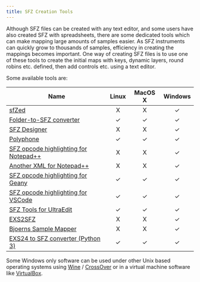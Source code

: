 ```yaml
---
title: SFZ Creation Tools
---
```

Although SFZ files can be created with any text editor, and some users have also
created SFZ with spreadsheets, there are some dedicated tools which can make
mapping large amounts of samples easier. As SFZ instruments can quickly grow to
thousands of samples, efficiency in creating the mappings becomes important.
One way of creating SFZ files is to use one of these tools to create the initial
maps with keys, dynamic layers, round robins etc. defined,
then add controls etc. using a text editor.

Some available tools are:

| Name                                                                                              | Linux | MacOS X | Windows |
| ---                                                                                               | :---: |  :---:  |  :---:  |
| [sfZed](http://audio.clockbeat.com/sfZed.html)                                                    |   X   |    X    |    ✓    |
| [Folder-to-SFZ converter](http://vis.versilstudios.net/sfzconverter.html)                         |   ✓   |    ✓    |    ✓    |
| [SFZ Designer](http://mildon.me/sfzdesigner)                                                      |   X   |    X    |    ✓    |
| [Polyphone](https://www.polyphone-soundfonts.com/en/)                                             |   ✓   |    ✓    |    ✓    |
| [SFZ opcode highlighting for Notepad++](https://musescore.org/en/node/99411)                      |   X   |    X    |    ✓    |
| [Another XML for Notepad++](http://www.drealm.info/sfz/sfz-udl.xml)                               |   X   |    X    |    ✓    |
| [SFZ opcode highlighting for Geany](https://github.com/redtide/geany-filetype-sfz)                |   ✓   |    ✓    |    ✓    |
| [SFZ opcode highlighting for VSCode](https://github.com/jokela/vscode-sfz)                        |   ✓   |    ✓    |    ✓    |
| [SFZ Tools for UltraEdit](https://noisesculpture.com/sfz-tools/)                                  |   ✓   |    ✓    |    ✓    |
| [EXS2SFZ](https://www.bjoernbojahr.de/exs2sfz.html)                                               |   X   |    X    |    ✓    |
| [Bjoerns Sample Mapper](https://www.bjoernbojahr.de/bjoerns-sample-mapper.html)                   |   X   |    X    |    ✓    |
| [EXS24 to SFZ converter (Python 3)](https://bitbucket.org/vonred/exstosfz/src/default/exs2sfz.py) |   ✓   |    ✓    |    ✓    |

Some Windows only software can be used under other Unix based operating systems
using [Wine](https://www.winehq.org/) / [CrossOver](https://www.codeweavers.com/)
or in a virtual machine software like [VirtualBox](https://www.virtualbox.org/).
